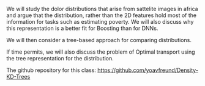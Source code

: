 
We will study the dolor distributions that arise from sattelite images in africa and argue that the distribution, rather than the 2D features hold most of the information for tasks such as estimating poverty. We will also discuss why this representation is a better fit for Boosting than for DNNs.

We will then consider a tree-based approach for comparing distributions.

If time permits, we will also discuss the problem of Optimal transport using the tree representation for the distribution.

The github repository for this class:  https://github.com/yoavfreund/Density-KD-Trees
